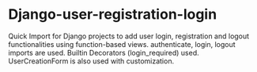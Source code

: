 # Django-user-registration-login
Quick Import for Django projects to add user login, registration and logout functionalities using function-based views.
authenticate, login, logout imports are used.
Builtin Decorators (login_required) used.
UserCreationForm is also used with customization. 
